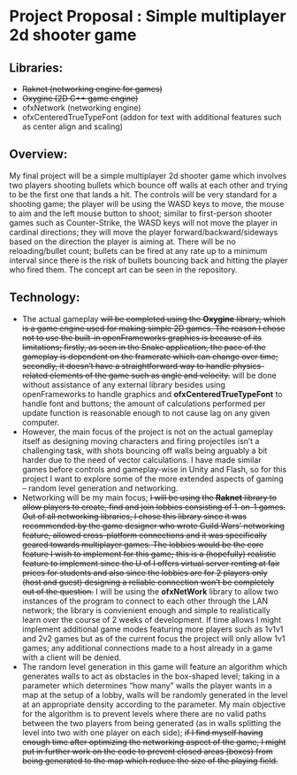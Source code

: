 # Project Proposal : Simple multiplayer 2d shooter game
## Libraries: 
  * ~~Raknet (networking engine for games)~~
  * ~~Oxygine (2D C++ game engine)~~
  * ofxNetwork (networking engine)
  * ofxCenteredTrueTypeFont (addon for text with additional features such as center align and scaling)
## Overview:
   My final project will be a simple multiplayer 2d shooter game which involves two players shooting bullets which bounce off walls at each other and trying to be the first one that lands a hit. The controls will be very standard for a shooting game; the player will be using the WASD keys to move, the mouse to aim and the left mouse button to shoot; similar to first-person shooter games such as Counter-Strike, the WASD keys will not move the player in cardinal directions; they will move the player forward/backward/sideways based on the direction the player is aiming at. There will be no reloading/bullet count; bullets can be fired at any rate up to a minimum interval since there is the risk of bullets bouncing back and hitting the player who fired them. The concept art can be seen in the repository.
## Technology:
* The actual gameplay ~~will be completed using the **Oxygine** library, which is a game engine used for making simple 2D games. The reason I chose not to use the built-in openFrameworks graphics is because of its limitations; firstly, as seen in the Snake application, the pace of the gameplay is dependent on the framerate which can change over time; secondly, it doesn’t have a straightforward way to handle physics-related elements of the game such as angle and velocity.~~ will be done without assistance of any external library besides using openFrameworks to handle graphics and **ofxCenteredTrueTypeFont** to handle font and buttons; the amount of calculations performed per update function is reasonable enough to not cause lag on any given computer.
* However, the main focus of the project is not on the actual gameplay itself as designing moving characters and firing projectiles isn’t a challenging task, with shots bouncing off walls being arguably a bit harder due to the need of vector calculations. I have made similar games before controls and gameplay-wise in Unity and Flash, so for this project I want to explore some of the more extended aspects of gaming – random level generation and networking.
* Networking will be my main focus; ~~I will be using the **Raknet** library to allow players to create, find and join lobbies consisting of 1-on-1 games. Out of all networking libraries, I chose this library since it was recommended by the game designer who wrote Guild Wars’ networking feature, allowed cross-platform connections and it was specifically geared towards multiplayer games. The lobbies would be the core feature I wish to implement for this game; this is a (hopefully) realistic feature to implement since the U of I offers virtual server renting at fair prices for students and also since the lobbies are for 2 players only (host and guest) designing a reliable connection won’t be completely out of the question.~~ I will be using the **ofxNetWork** library to allow two instances of the program to connect to each other through the LAN network; the library is convienient enough and simple to realistically learn over the course of 2 weeks of development. If time allows I might implement additional game modes featuring more players such as 1v1v1 and 2v2 games but as of the current focus the project will only allow 1v1 games; any additional connections made to a host already in a game with a client will be denied.
* The random level generation in this game will feature an algorithm which generates walls to act as obstacles in the box-shaped level; taking in a parameter which determines “how many” walls the player wants in a map at the setup of a lobby, walls will be randomly generated in the level at an appropriate density according to the parameter. My main objective for the algorithm is to prevent levels where there are no valid paths between the two players from being generated (as in walls splitting the level into two with one player on each side); ~~if I find myself having enough time after optimizing the networking aspect of the game, I might put in further work on the code to prevent closed areas (boxes) from being generated to the map which reduce the size of the playing field.~~
